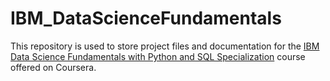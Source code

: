 # IBM_DataScienceFundamentals

This repository is used to store project files and documentation for the [IBM Data Science Fundamentals with Python and SQL 
Specialization](https://www.coursera.org/specializations/data-science-fundamentals-python-sql?) course offered on Coursera.
